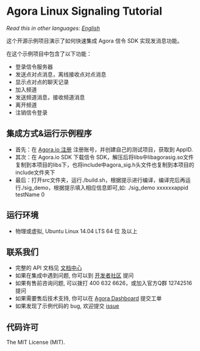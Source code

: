 # Agora Linux Signaling Tutorial

*Read this in other languages: [English](README.md)*

这个开源示例项目演示了如何快速集成 Agora 信令 SDK 实现发消息功能。

在这个示例项目中包含了以下功能：

- 登录信令服务器
- 发送点对点消息，离线接收点对点消息
- 显示点对点的聊天记录
- 加入频道
- 发送频道消息，接收频道消息
- 离开频道
- 注销信令登录

## 集成方式&运行示例程序
- 首先：在 [Agora.io 注册](https://dashboard.agora.io/cn/signup/) 注册账号，并创建自己的测试项目，获取到 AppID.
- 其次：在 Agora.io SDK 下载信令 SDK，解压后将libs中libagorasig.so文件复制到本项目的libs下，也将include中agora_sig.h头文件也复制到本项目的include文件夹下
- 最后：打开src文件夹，运行./build.sh，根据提示进行编译，编译完后再运行./sig_demo，根据提示填入相应信息即可,如: ./sig_demo xxxxxxappid testName 0

## 运行环境
- 物理或虚拟, Ubuntu Linux 14.04 LTS 64 位 及以上

## 联系我们
- 完整的 API 文档见 [文档中心](https://docs.agora.io/cn/)
- 如果在集成中遇到问题, 你可以到 [开发者社区](https://dev.agora.io/cn/) 提问
- 如果有售前咨询问题, 可以拨打 400 632 6626，或加入官方Q群 12742516 提问
- 如果需要售后技术支持, 你可以在 [Agora Dashboard](https://dashboard.agora.io) 提交工单
- 如果发现了示例代码的 bug, 欢迎提交 [issue](https://github.com/AgoraIO/Signaling/issues)

## 代码许可
The MIT License (MIT).
